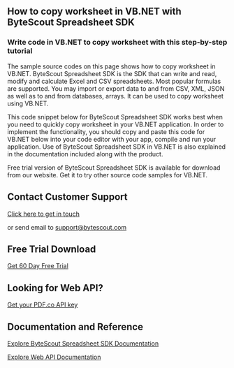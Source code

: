 ## How to copy worksheet in VB.NET with ByteScout Spreadsheet SDK

### Write code in VB.NET to copy worksheet with this step-by-step tutorial

The sample source codes on this page shows how to copy worksheet in VB.NET. ByteScout Spreadsheet SDK is the SDK that can write and read, modify and calculate Excel and CSV spreadsheets. Most popular formulas are supported. You may import or export data to and from CSV, XML, JSON as well as to and from databases, arrays. It can be used to copy worksheet using VB.NET.

This code snippet below for ByteScout Spreadsheet SDK works best when you need to quickly copy worksheet in your VB.NET application. In order to implement the functionality, you should copy and paste this code for VB.NET below into your code editor with your app, compile and run your application. Use of ByteScout Spreadsheet SDK in VB.NET is also explained in the documentation included along with the product.

Free trial version of ByteScout Spreadsheet SDK is available for download from our website. Get it to try other source code samples for VB.NET.

## Contact Customer Support

[Click here to get in touch](https://bytescout.zendesk.com/hc/en-us/requests/new?subject=ByteScout%20Spreadsheet%20SDK%20Question)

or send email to [support@bytescout.com](mailto:support@bytescout.com?subject=ByteScout%20Spreadsheet%20SDK%20Question) 

## Free Trial Download

[Get 60 Day Free Trial](https://bytescout.com/download/web-installer?utm_source=github-readme)

## Looking for Web API? 

[Get your PDF.co API key](https://pdf.co/documentation/api?utm_source=github-readme)

## Documentation and Reference

[Explore ByteScout Spreadsheet SDK Documentation](https://bytescout.com/documentation/index.html?utm_source=github-readme)

[Explore Web API Documentation](https://pdf.co/documentation/api?utm_source=github-readme)